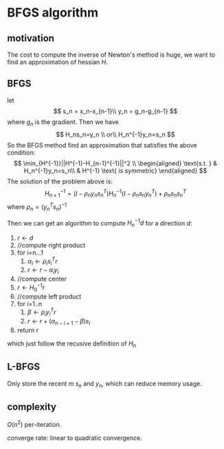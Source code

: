 # BFGS algorithm

## motivation

The cost to compute the inverse of Newton's method is huge, we want to find an
approximation of hessian $H$.

## BFGS

let
$$
s_n = x_n-x_{n-1}\\
y_n = g_n-g_{n-1}
$$
where $g_n$ is the gradient. Then we have
$$
H_ns_n=y_n \\
or\\
H_n^{-1}y_n=s_n
$$
So the BFGS method find an approximation that satisfies the above condition:
$$
\min_{H^{-1}}||H^{-1}-H_{n-1}^{-1}||^2 \\
\begin{aligned}
    \text{s.t. } & H_n^{-1}y_n=s_n\\
    & H^{-1} \text{ is symmetric}
\end{aligned}
$$
The solution of the problem above is:
$$
H_{n+1}^{-1}=(I-\rho_ny_ns_n^T)H_n^{-1}(I-\rho_ns_ny_n^T)+ \rho_ns_ns_n^T
$$
where $\rho_n=(y_n^Ts_n)^{-1}$

Then we can get an algorithm to compute $H_n^{-1}d$ for a direction $d$:

1. $r\leftarrow d$
2. //compute right product
3. for i=n...1
   1. $\alpha_i\leftarrow\rho_is_i^Tr$
   2. $r\leftarrow r-\alpha_iy_i$
4. //compute center
5. $r\leftarrow H_0^{-1}r$
6. //compute left product
7. for i=1..n
   1. $\beta\leftarrow \rho_iy_i^Tr$
   2. $r\leftarrow r+ (\alpha_{n-i+1}-\beta)s_i$
8. return r

which just follow the recusive definition of $H_n$

## L-BFGS

Only store the recent $m$ $s_n$ and $y_n$, which can reduce memory usage.

## complexity

$O(n^2)$ per-iteration.

converge rate: linear to quadratic convergence.
